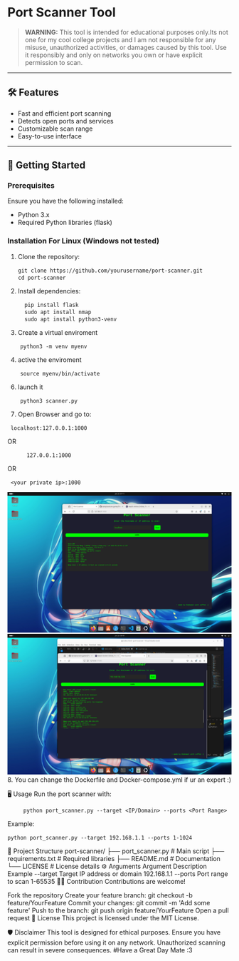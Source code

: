 # Port Scanner Tool  

> **WARNING:** This tool is intended for educational purposes only.Its not one for my cool college projects and  I am not responsible for any misuse, unauthorized activities, or damages caused by this tool. Use it responsibly and only on networks you own or have explicit permission to scan.  

---

## 🛠️ Features  

- Fast and efficient port scanning  
- Detects open ports and services  
- Customizable scan range  
- Easy-to-use interface  

---

## 🚀 Getting Started  

### Prerequisites  

Ensure you have the following installed:  
- Python 3.x  
- Required Python libraries (flask)

### Installation For Linux (Windows not tested)

1. Clone the repository:

       git clone https://github.com/yourusername/port-scanner.git
       cd port-scanner
   
2. Install dependencies:

         pip install flask
         sudo apt install nmap
         sudo apt install python3-venv
3. Create a virtual enviroment
```
    python3 -m venv myenv
```
4. active the enviroment
```
    source myenv/bin/activate
   ```
6. launch it
```
    python3 scanner.py
```
7. Open Browser and go to:
  ```
   localhost:127.0.0.1:1000
```
OR 
````
      127.0.0.1:1000
````
OR
   ````
    <your private ip>:1000
  ````
![proof](https://github.com/darkphantom-gamer/Port-scanner/blob/ebe30a7c9392d8cf7c68685c8244f6844f6e4edc/scan1.png)
![proof](https://github.com/darkphantom-gamer/Port-scanner/blob/ebe30a7c9392d8cf7c68685c8244f6844f6e4edc/scan2.png)
8. You can change the Dockerfile and Docker-compose.yml if ur an expert :)

🖥️ Usage
Run the port scanner with:

         python port_scanner.py --target <IP/Domain> --ports <Port Range>
Example:
```
python port_scanner.py --target 192.168.1.1 --ports 1-1024
```
📂 Project Structure
port-scanner/
├── port_scanner.py    # Main script
├── requirements.txt   # Required libraries
├── README.md          # Documentation
└── LICENSE            # License details
⚙️ Arguments
Argument	Description	Example
--target	Target IP address or domain	192.168.1.1
--ports	Port range to scan	1-65535
🧑‍💻 Contribution
Contributions are welcome!

Fork the repository
Create your feature branch: git checkout -b feature/YourFeature
Commit your changes: git commit -m 'Add some feature'
Push to the branch: git push origin feature/YourFeature
Open a pull request
📜 License
This project is licensed under the MIT License.

🛡️ Disclaimer
This tool is designed for ethical purposes. Ensure you have explicit permission before using it on any network. Unauthorized scanning can result in severe consequences.
#Have a Great Day Mate :3
